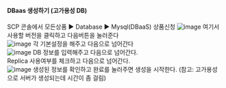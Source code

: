 #### DBaas 생성하기 (고가용성 DB)

SCP 콘솔에서 모든상품 ▶ Database ▶ Mysql(DBaaS) 상품신청
![image](https://github.com/scp-cloudacademy/ce-advanced/assets/147478897/b233d3ad-39f1-4073-9ccb-615fc017dbdb)
여기서 사용할 버전을 클릭하고 다음버튼을 눌러준다</br>
![image](https://github.com/scp-cloudacademy/ce-advanced/assets/147478897/2069a248-6eb6-433a-9642-112c26161186)
각 기본설정을 해주고 다음으로 넘어간다 </br>
![image](https://github.com/scp-cloudacademy/ce-advanced/assets/147478897/5d933de5-543f-4e8c-9db5-387d153f727b)
DB 정보를 입력해주고 다음으로 넘어간다. </br>
Replica 사용여부를 체크하고 다음으로 넘어간다. </br>
![image](https://github.com/scp-cloudacademy/ce-advanced/assets/147478897/1a9e662e-45df-455d-b06a-6e70649c567a)
생성된 정보를 확인하고 완료를 눌러주면 생성을 시작한다. (참고: 고가용성으로 서버가 생성되는데 시간이 좀 걸림)

